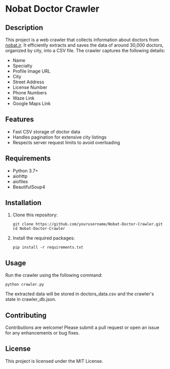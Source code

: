 # Nobat Doctor Crawler

## Description
This project is a web crawler that collects information about doctors from [nobat.ir](https://nobat.ir/). It efficiently extracts and saves the data of around 30,000 doctors, organized by city, into a CSV file. The crawler captures the following details:

- Name
- Specialty
- Profile Image URL
- City
- Street Address
- License Number
- Phone Numbers
- Waze Link
- Google Maps Link

## Features
- Fast CSV storage of doctor data
- Handles pagination for extensive city listings
- Respects server request limits to avoid overloading

## Requirements
- Python 3.7+
- aiohttp
- aiofiles
- BeautifulSoup4

## Installation
1. Clone this repository:
  
       git clone https://github.com/yourusername/Nobat-Doctor-Crawler.git
       cd Nobat-Doctor-Crawler
   
2. Install the required packages:
  
       pip install -r requirements.txt
   
## Usage
Run the crawler using the following command:


    python crawler.py

The extracted data will be stored in doctors_data.csv and the crawler's state in crawler_db.json.

## Contributing
Contributions are welcome! Please submit a pull request or open an issue for any enhancements or bug fixes.

## License
This project is licensed under the MIT License.
